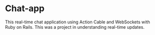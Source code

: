 # Chat-app

This real-time chat application using Action Cable and WebSockets with Ruby on Rails. This was a project in understanding real-time updates.
